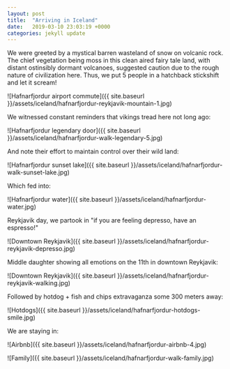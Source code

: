 ```yaml
---
layout: post
title:  "Arriving in Iceland"
date:   2019-03-10 23:03:19 +0000
categories: jekyll update
---
```


We were greeted by a mystical barren wasteland of snow on volcanic rock. The chief vegetation
being moss in this clean aired fairy tale land, with distant ostinsibly dormant volcanoes, suggested
caution due to the rough nature of civilization here. Thus, we put 5 people in a hatchback stickshift
and let it scream!

![Hafnarfjordur airport commute]({{ site.baseurl }}/assets/iceland/hafnarfjordur-reykjavik-mountain-1.jpg)

We witnessed constant reminders that vikings tread here not long ago:

![Hafnarfjordur legendary door]({{ site.baseurl }}/assets/iceland/hafnarfjordur-walk-legendary-5.jpg)

And note their effort to maintain control over their wild land:

![Hafnarfjordur sunset lake]({{ site.baseurl }}/assets/iceland/hafnarfjordur-walk-sunset-lake.jpg)

Which fed into:

![Hafnarfjordur water]({{ site.baseurl }}/assets/iceland/hafnarfjordur-water.jpg)

Reykjavik day, we partook in "if you are feeling depresso, have an espresso!"

![Downtown Reykjavik]({{ site.baseurl }}/assets/iceland/hafnarfjordur-reykjavik-depresso.jpg) 

Middle daughter showing all emotions on the 11th in downtown Reykjavik:

![Downtown Reykjavik]({{ site.baseurl }}/assets/iceland/hafnarfjordur-reykjavik-walking.jpg)

Followed by hotdog + fish and chips extravaganza some 300 meters away:

![Hotdogs]({{ site.baseurl }}/assets/iceland/hafnarfjordur-hotdogs-smile.jpg)

We are staying in:

![Airbnb]({{ site.baseurl }}/assets/iceland/hafnarfjordur-airbnb-4.jpg)

![Family]({{ site.baseurl }}/assets/iceland/hafnarfjordur-walk-family.jpg)